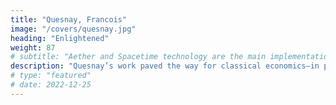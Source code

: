 ```yaml
---
title: "Quesnay, Francois"
image: "/covers/quesnay.jpg"
heading: "Enlightened"
weight: 87
# subtitle: "Aether and Spacetime technology are the main implementations of Solutions from Material Superphysics"
description: "Quesnay’s work paved the way for classical economics—in particular for Adam Smith, who latched on to Physiocratic notions of free trade and the preeminence of the agricultural sector"
# type: "featured"
# date: 2022-12-25
---
```


